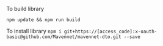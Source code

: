 To build library

`npm update && npm run build`

To install library
` npm i git+https://[access_code]:x-oauth-basic@github.com/Mavennet/mavennet-dto.git --save
`

